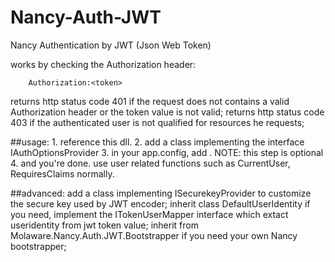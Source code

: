 # Nancy-Auth-JWT
Nancy Authentication by JWT (Json Web Token)

works by checking the Authorization header:

        Authorization:<token>

returns http status code 401 if the request does not contains a valid Authorization header or the token value is not valid;
returns http status code 403 if the authenticated user is not qualified for resources he requests;


##usage:
	1. reference this dll.
	2. add a class implementing the interface IAuthOptionsProvider
	3. in your app.config, add <add key="securekey" value="your jwt secure"/>. NOTE: this step is optional
	4. and you're done. use user related functions such as CurrentUser, RequiresClaims normally.

##advanced:
	add a class implementing ISecurekeyProvider to customize the secure key used by JWT encoder;
	inherit class DefaultUserIdentity if you need, implement the ITokenUserMapper interface which extact useridentity from jwt token value;
	inherit from Molaware.Nancy.Auth.JWT.Bootstrapper if you need your own Nancy bootstrapper;
